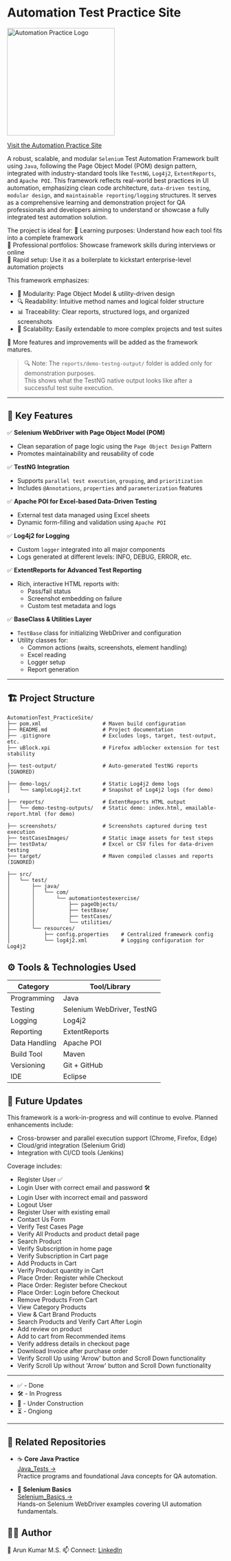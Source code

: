 # Automation Test Practice Site
<p>
  <a href="https://automationexercise.com/">
    <img src="https://automationexercise.com/static/images/home/logo.png" alt="Automation Practice Logo" width="250"/>
  </a>
</p>
<p><a href="https://automationexercise.com/">Visit the Automation Practice Site</a></p>


A robust, scalable, and modular `Selenium` Test Automation Framework built using `Java`, following the Page Object Model (POM) design pattern, integrated with industry-standard tools like `TestNG`, `Log4j2`, `ExtentReports`, and `Apache POI`.
This framework reflects real-world best practices in UI automation, emphasizing clean code architecture, `data-driven testing`, `modular design`, and `maintainable reporting/logging` structures. It serves as a comprehensive learning and demonstration project for QA professionals and developers aiming to understand or showcase a fully integrated test automation solution.

The project is ideal for:
🔹 Learning purposes: Understand how each tool fits into a complete framework  
🔹 Professional portfolios: Showcase framework skills during interviews or online  
🔹 Rapid setup: Use it as a boilerplate to kickstart enterprise-level automation projects  

This framework emphasizes:
- 🔁 Modularity: Page Object Model & utility-driven design  
- 🔍 Readability: Intuitive method names and logical folder structure  
- 📊 Traceability: Clear reports, structured logs, and organized screenshots  
- 🧪 Scalability: Easily extendable to more complex projects and test suites  

📌 More features and improvements will be added as the framework matures.

> 🔍 Note: The `reports/demo-testng-output/` folder is added only for demonstration purposes.  
> This shows what the TestNG native output looks like after a successful test suite execution.

---

## 🚀 Key Features

✅ **Selenium WebDriver with Page Object Model (POM)**  
- Clean separation of page logic using the `Page Object Design` Pattern  
- Promotes maintainability and reusability of code

✅ **TestNG Integration**  
- Supports `parallel test execution`, `grouping`, and `prioritization`  
- Includes `@Annotations`, `properties` and `parameterization` features

✅ **Apache POI for Excel-based Data-Driven Testing**  
- External test data managed using Excel sheets  
- Dynamic form-filling and validation using `Apache POI`

✅ **Log4j2 for Logging**  
- Custom `logger` integrated into all major components  
- Logs generated at different levels: INFO, DEBUG, ERROR, etc.

✅ **ExtentReports for Advanced Test Reporting**  
- Rich, interactive HTML reports with:
  - Pass/fail status  
  - Screenshot embedding on failure  
  - Custom test metadata and logs

✅ **BaseClass & Utilities Layer**  
- `TestBase` class for initializing WebDriver and configuration  
- Utility classes for:
  - Common actions (waits, screenshots, element handling)  
  - Excel reading  
  - Logger setup  
  - Report generation

---

## 🏗️ Project Structure

```
AutomationTest_PracticeSite/
├── pom.xml                    # Maven build configuration
├── README.md                  # Project documentation
├── .gitignore                 # Excludes logs, target, test-output, etc.
├── uBlock.xpi                 # Firefox adblocker extension for test stability

├── test-output/               # Auto-generated TestNG reports (IGNORED)

├── demo-logs/                 # Static Log4j2 demo logs
│   └── sampleLog4j2.txt       # Snapshot of Log4j2 logs (for demo)

├── reports/                   # ExtentReports HTML output
│   └── demo-testng-outputs/   # Static demo: index.html, emailable-report.html (for demo)

├── screenshots/               # Screenshots captured during test execution
├── testCasesImages/           # Static image assets for test steps
├── testData/                  # Excel or CSV files for data-driven testing
├── target/                    # Maven compiled classes and reports (IGNORED)

├── src/
│   └── test/
│       ├── java/
│       │   └── com/
│       │       └── automationtestexercise/
│       │           ├── pageObjects/    
│       │           ├── testBase/       
│       │           ├── testCases/      
│       │           └── utilities/      
│       └── resources/
│           ├── config.properties    # Centralized framework config
│           └── log4j2.xml           # Logging configuration for Log4j2

```
## ⚙️ Tools & Technologies Used

| Category       | Tool/Library                  |
|----------------|-------------------------------|
| Programming    | Java                          |
| Testing        | Selenium WebDriver, TestNG    |
| Logging        | Log4j2                        |
| Reporting      | ExtentReports                 |
| Data Handling  | Apache POI                    |
| Build Tool     | Maven                         |
| Versioning     | Git + GitHub                  |
| IDE            | Eclipse                       |

## 🔄 Future Updates

This framework is a work-in-progress and will continue to evolve. Planned enhancements include:
- Cross-browser and parallel execution support (Chrome, Firefox, Edge)
- Cloud/grid integration (Selenium Grid)
- Integration with CI/CD tools (Jenkins)

Coverage includes:
- Register User ✅
- Login User with correct email and password 🛠️ 
- Login User with incorrect email and password
- Logout User
- Register User with existing email
- Contact Us Form
- Verify Test Cases Page
- Verify All Products and product detail page
- Search Product
- Verify Subscription in home page
- Verify Subscription in Cart page
- Add Products in Cart
- Verify Product quantity in Cart
- Place Order: Register while Checkout
- Place Order: Register before Checkout
- Place Order: Login before Checkout
- Remove Products From Cart
- View Category Products
- View & Cart Brand Products
- Search Products and Verify Cart After Login
- Add review on product
- Add to cart from Recommended items
- Verify address details in checkout page
- Download Invoice after purchase order
- Verify Scroll Up using 'Arrow' button and Scroll Down functionality
- Verify Scroll Up without 'Arrow' button and Scroll Down functionality
-------------------
- ✅ - Done
- 🛠️ - In Progress  
- 🚧 - Under Construction  
- ⏳ - Ongiong
-------------------

## 🔗 Related Repositories

- ☕ **Core Java Practice**  
  [Java_Tests →](https://github.com/kumar-w0rkspace/Java_Tests)  
  Practice programs and foundational Java concepts for QA automation.

- 🧪 **Selenium Basics**  
  [Selenium_Basics →](https://github.com/kumar-w0rkspace/Selenium_Basics)  
  Hands-on Selenium WebDriver examples covering UI automation fundamentals.

## 🙋‍♂️ Author

👤 Arun Kumar M.S.
📫 Connect: [LinkedIn](https://www.linkedin.com/in/kumar-tvm)
